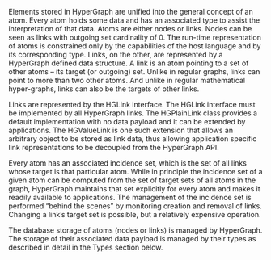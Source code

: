 Elements stored in HyperGraph are unified into the general concept of an atom. Every atom holds some data and has an associated type to assist the interpretation of that data. Atoms are either nodes or links. Nodes can be seen as links with outgoing set cardinality of 0. The run-time representation of atoms is constrained only by the capabilities of the host language and by its corresponding type. Links, on the other, are represented by a HyperGraph defined data structure. A link is an atom pointing to a set of other atoms – its target (or outgoing) set. Unlike in regular graphs, links can point to more than two other atoms. And unlike in regular mathematical hyper-graphs, links can also be the targets of other links.

Links are represented by the HGLink interface. The HGLink interface must be implemented by all HyperGraph links. The HGPlainLink class provides a default implementation with no data payload and it can be extended by applications. The HGValueLink is one such extension that allows an arbitrary object to be stored as link data, thus allowing application specific link representations to be decoupled from the HyperGraph API.

Every atom has an associated incidence set, which is the set of all links whose target is that particular atom. While in principle the incidence set of a given atom can be computed from the set of target sets of all atoms in the graph, HyperGraph maintains that set explicitly for every atom and makes it readily available to applications. The management of the incidence set is performed “behind the scenes” by monitoring creation and removal of links. Changing a link’s target set is possible, but a relatively expensive operation.

The database storage of atoms (nodes or links) is managed by HyperGraph. The storage of their associated data payload is managed by their types as described in detail in the Types section below.